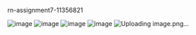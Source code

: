 rn-assignment7-11356821






















![image](https://github.com/user-attachments/assets/2b00ea57-ac9b-4fbc-ad81-9e7016a352ea)
![image](https://github.com/user-attachments/assets/9e5ebe4e-7b81-4434-ac23-241f35f19bd0)
![image](https://github.com/user-attachments/assets/ee68ab8b-f5c3-4a95-b1e3-e16829ec00ac)
![image](https://github.com/user-attachments/assets/1f111983-56ad-4978-a8ed-47a1976bd43d)
![Uploading image.png…]()





